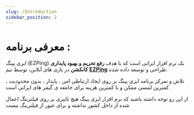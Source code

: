 ```yaml
---
slug: /Introduction
sidebar_position: 2
---
```


#  معرفی برنامه :


ایزی پینگ (EZPing) یک نرم افزار ایرانی است که با هدف **رفع تحریم و بهبود پایداری کانکشن** در بازی های آنلاین، توسط تیم **[EZPing](http://ezping.ir/)** طراحی و توسعه داده شده. 

تلاش و تمرکز برنامه ایزی پینگ بر روی ایجاد ارتباطی امن ، پایدار ، بدون محدودیت ، کمترین لتنسی ممکن و با کمترین هزینه برای جامعه ی گیمر های ایرانی است

از این رو توجه داشته باشید که نرم افزار ایزی پینگ هیچ تاثیری بر روی فیلترینگ اعمال شده از داخل کشور نداشته و برای عبور از فیلترینگ نیست 
